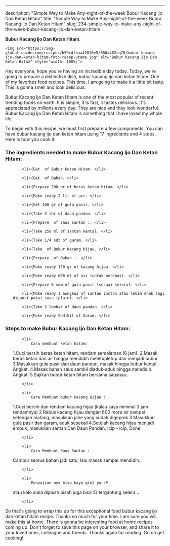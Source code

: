 ---
description: "Simple Way to Make Any-night-of-the-week Bubur Kacang Ijo Dan Ketan Hitam"
title: "Simple Way to Make Any-night-of-the-week Bubur Kacang Ijo Dan Ketan Hitam"
slug: 234-simple-way-to-make-any-night-of-the-week-bubur-kacang-ijo-dan-ketan-hitam

<p>
	<strong>Bubur Kacang Ijo Dan Ketan Hitam</strong>. 
	
</p>
<p>
	
	<img src="https://img-global.cpcdn.com/recipes/b59cdfbaa42010e5/680x482cq70/bubur-kacang-ijo-dan-ketan-hitam-foto-resep-utama.jpg" alt="Bubur Kacang Ijo Dan Ketan Hitam" style="width: 100%;">
	
	
</p>
<p>
	Hey everyone, hope you're having an incredible day today. Today, we're going to prepare a distinctive dish, bubur kacang ijo dan ketan hitam. One of my favorites food recipes. This time, I am going to make it a little bit tasty. This is gonna smell and look delicious.
</p>
	
<p>
	
</p>
<p>
	Bubur Kacang Ijo Dan Ketan Hitam is one of the most popular of recent trending foods on earth. It is simple, it is fast, it tastes delicious. It's appreciated by millions every day. They are nice and they look wonderful. Bubur Kacang Ijo Dan Ketan Hitam is something that I have loved my whole life.
</p>

<p>
To begin with this recipe, we must first prepare a few components. You can have bubur kacang ijo dan ketan hitam using 17 ingredients and 4 steps. Here is how you cook it.
</p>

<h3>The ingredients needed to make Bubur Kacang Ijo Dan Ketan Hitam:</h3>

<ol>
	
		<li>{Get  of Bubur Ketan Hitam. </li>
	
		<li>{Get  of Bahan. </li>
	
		<li>{Prepare 200 gr of beras ketan hitam. </li>
	
		<li>{Make ready 2 ltr of air. </li>
	
		<li>{Get 100 gr of gula pasir. </li>
	
		<li>{Take 2 lbr of daun pandan. </li>
	
		<li>{Prepare  of Saus santan :. </li>
	
		<li>{Take 250 ml of santan kental. </li>
	
		<li>{Take 1/4 sdt of garam. </li>
	
		<li>{Take  of Bubur Kacang Hijau. </li>
	
		<li>{Prepare  of Bahan :. </li>
	
		<li>{Make ready 150 gr of kacang hijau. </li>
	
		<li>{Make ready 600 ml of air (untuk merebus). </li>
	
		<li>{Prepare 6 sdm of gula pasir (sesuai selera). </li>
	
		<li>{Make ready 1 bungkus of santan instan atau lebih enak lagi diganti pakai susu (plain). </li>
	
		<li>{Take 2 lembar of daun pandan. </li>
	
		<li>{Make ready Sedikit of Garam. </li>
	
</ol>
<p>
	
</p>

<h3>Steps to make Bubur Kacang Ijo Dan Ketan Hitam:</h3>

<ol>
	
		<li>
			Cara membuat ketan hitam:
 1.Cuci bersih beras ketan hitam, rendam semalaman (6 jam).
2.Masak beras ketan dan air hingga mendidih meletupletup dan menjadi bubur
3.Masukkan gula pasir dan daun pandan, masak hingga bubur kental. Angkat.
4.Masak bahan saus sambil diaduk-aduk hingga mendidih. Angkat.
5.Sajikan bubur ketan hitam bersama sausnya..
			
			
		</li>
	
		<li>
			Cara Membuat bubur Kacang Hijau : 
1.Cuci bersih dan rendam kacang hijau (kalau saya minimal 3 jam rendamnya)
2 Rebus kacang hijau dengan 600 more air sampai setengah matang, masukkan jahe yang sudah digeprek
3.Masukkan gula pasir dan garam, aduk sesekali
4.Setelah kacang hijau menjadi empuk, masukkan santan Dan Daun Pandan, Icip - icip. Done.
			
			
		</li>
	
		<li>
			Cara Membuat Saus Santan :
Campur semua bahan jadi satu, lalu masak sampai mendidih.
			
			
		</li>
	
		<li>
			Penyajian nya bisa kaya gini ya :P 
atau kalo suka dipisah pisah juga bisa :D
tergantung selera...
			
			
		</li>
	
</ol>

<p>
	
</p>

<p>
	So that's going to wrap this up for this exceptional food bubur kacang ijo dan ketan hitam recipe. Thanks so much for your time. I am sure you will make this at home. There is gonna be interesting food at home recipes coming up. Don't forget to save this page on your browser, and share it to your loved ones, colleague and friends. Thanks again for reading. Go on get cooking!
</p>
